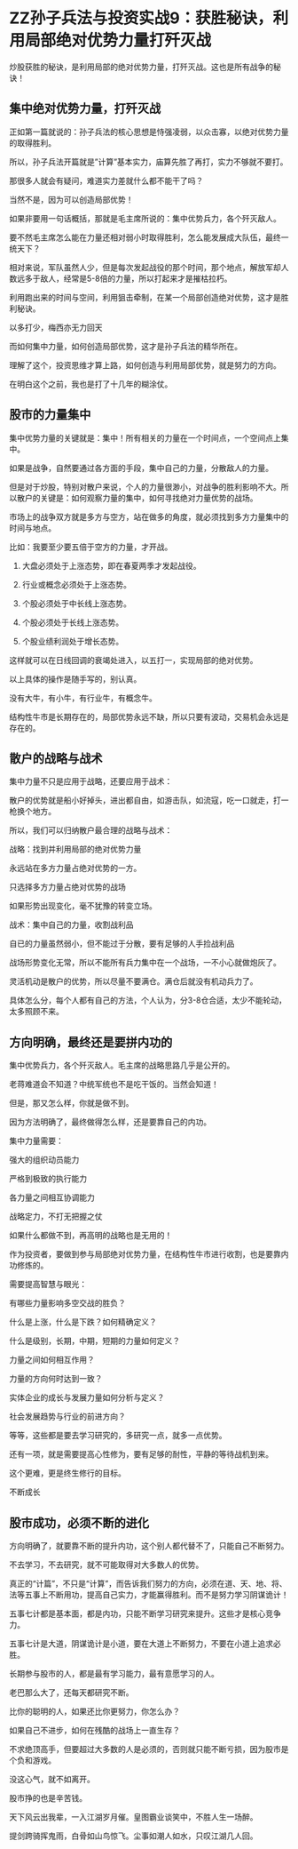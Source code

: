 # ZZ孙子兵法与投资实战9：获胜秘诀，利用局部绝对优势力量打歼灭战

炒股获胜的秘诀，是利用局部的绝对优势力量，打歼灭战。这也是所有战争的秘诀！

## 集中绝对优势力量，打歼灭战
正如第一篇就说的：孙子兵法的核心思想是恃强凌弱，以众击寡，以绝对优势力量的取得胜利。

所以，孙子兵法开篇就是”计算”基本实力，庙算先胜了再打，实力不够就不要打。

那很多人就会有疑问，难道实力差就什么都不能干了吗？

当然不是，因为可以创造局部优势！

如果非要用一句话概括，那就是毛主席所说的：集中优势兵力，各个歼灭敌人。

要不然毛主席怎么能在力量还相对弱小时取得胜利，怎么能发展成大队伍，最终一统天下？

相对来说，军队虽然人少，但是每次发起战役的那个时间，那个地点，解放军却人数远多于敌人，经常是5-8倍的力量，所以打起来才是摧枯拉朽。

利用跑出来的时间与空间，利用狙击牵制，在某一个局部创造绝对优势，这才是胜利秘诀。

以多打少，梅西亦无力回天

而如何集中力量，如何创造局部优势，这才是孙子兵法的精华所在。

理解了这个，投资思维才算上路，如何创造与利用局部优势，就是努力的方向。

在明白这个之前，我也是打了十几年的糊涂仗。

## 股市的力量集中
集中优势力量的关键就是：集中！所有相关的力量在一个时间点，一个空间点上集中。

如果是战争，自然要通过各方面的手段，集中自己的力量，分散敌人的力量。

但是对于炒股，特别对散户来说，个人的力量很渺小，对战争的胜利影响不大。所以散户的关键是：如何观察力量的集中，如何寻找绝对力量优势的战场。

市场上的战争双方就是多方与空方，站在做多的角度，就必须找到多方力量集中的时间与地点。

比如：我要至少要五倍于空方的力量，才开战。

1. 大盘必须处于上涨态势，即在春夏两季才发起战役。

2. 行业或概念必须处于上涨态势。

3. 个股必须处于中长线上涨态势。

4. 个股必须处于长线上涨态势。

5. 个股业绩利润处于增长态势。

这样就可以在日线回调的衰竭处进入，以五打一，实现局部的绝对优势。

以上具体的操作是随手写的，别认真。

没有大牛，有小牛，有行业牛，有概念牛。

结构性牛市是长期存在的，局部优势永远不缺，所以只要有波动，交易机会永远是存在的。

## 散户的战略与战术
集中力量不只是应用于战略，还要应用于战术：

散户的优势就是船小好掉头，进出都自由，如游击队，如流寇，吃一口就走，打一枪换个地方。

所以，我们可以归纳散户最合理的战略与战术：

战略：找到并利用局部的绝对优势力量

永远站在多方力量占绝对优势的一方。

只选择多方力量占绝对优势的战场

如果形势出现变化，毫不犹豫的转变立场。

战术：集中自己的力量，收割战利品

自已的力量虽然弱小，但不能过于分散，要有足够的人手捡战利品

战场形势变化无常，所以不能所有兵力集中在一个战场，一不小心就做炮灰了。

灵活机动是散户的优势，所以尽量不要满仓。满仓后就没有机动兵力了。

具体怎么分，每个人都有自己的方法，个人认为，分3-8仓合适，太少不能轮动，太多照顾不来。

## 方向明确，最终还是要拼内功的
集中优势兵力，各个歼灭敌人。毛主席的战略思路几乎是公开的。

老蒋难道会不知道？中统军统也不是吃干饭的。当然会知道！

但是，那又怎么样，你就是做不到。

因为方法明确了，最终做得怎么样，还是要靠自己的内功。

集中力量需要：

强大的组织动员能力

严格到极致的执行能力

各力量之间相互协调能力

战略定力，不打无把握之仗

如果什么都做不到，再高明的战略也是无用的！

作为投资者，要做到参与局部绝对优势力量，在结构性牛市进行收割，也是要靠内功修炼的。

需要提高智慧与眼光：

有哪些力量影响多空交战的胜负？

什么是上涨，什么是下跌？如何精确定义？

什么是级别，长期，中期，短期的力量如何定义？

力量之间如何相互作用？

力量的方向何时达到一致？

实体企业的成长与发展力量如何分析与定义？

社会发展趋势与行业的前进方向？

等等，这些都是要去学习研究的，多研究一点，就多一点优势。

还有一项，就是需要提高心性修为，要有足够的耐性，平静的等待战机到来。

这个更难，更是终生修行的目标。

不断成长

## 股市成功，必须不断的进化
方向明确了，就要靠不断的提升内功，这个别人都代替不了，只能自己不断努力。

不去学习，不去研究，就不可能取得对大多数人的优势。

真正的“计篇”，不只是“计算”，而告诉我们努力的方向，必须在道、天、地、将、法等五事上不断用功，提高自己实力，才能赢得胜利。而不是努力学习阴谋诡计！

五事七计都是基本面，都是内功，只能不断学习研究来提升。这些才是核心竞争力。

五事七计是大道，阴谋诡计是小道，要在大道上不断努力，不要在小道上追求必胜。

长期参与股市的人，都是最有学习能力，最有意愿学习的人。

老巴那么大了，还每天都研究不断。

比你的聪明的人，如果还比你更努力，你怎么办？

如果自己不进步，如何在残酷的战场上一直生存？

不求绝顶高手，但要超过大多数的人是必须的，否则就只能不断亏损，因为股市是个负和游戏。

没这心气，就不如离开。

股市挣的也是辛苦钱。

天下风云出我辈，一入江湖岁月催。皇图霸业谈笑中，不胜人生一场醉。

提剑跨骑挥鬼雨，白骨如山鸟惊飞。尘事如潮人如水，只叹江湖几人回。

